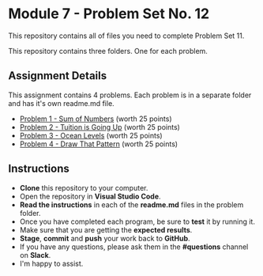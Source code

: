 # Module 7 - Problem Set No. 12

This repository contains all of files you need to complete Problem Set 11.

This repository contains three folders. One for each problem.

## Assignment Details

This assignment contains 4 problems. Each problem is in a separate folder and has it's own readme.md file.

- [Problem 1 - Sum of Numbers](https://github.com/belgort-clark/ctec-121-problem-set-12/tree/master/problem01) (worth 25 points)
- [Problem 2 - Tuition is Going Up](https://github.com/belgort-clark/ctec-121-problem-set-12/tree/master/problem02) (worth 25 points)
- [Problem 3 - Ocean Levels](https://github.com/belgort-clark/ctec-121-problem-set-12/tree/master/problem03) (worth 25 points)
- [Problem 4 - Draw That Pattern](https://github.com/belgort-clark/ctec-121-problem-set-12/tree/master/problem04) (worth 25 points)

## Instructions

- **Clone** this repository to your computer.
- Open the repository in **Visual Studio Code**.
- **Read the instructions** in each of the **readme.md** files in the problem folder.
- Once you have completed each program, be sure to **test** it by running it.
- Make sure that you are getting the **expected results**.
- **Stage**, **commit** and **push** your work back to **GitHub**.
- If you have any questions, please ask them in the **#questions** channel on **Slack**. 
- I'm happy to assist.